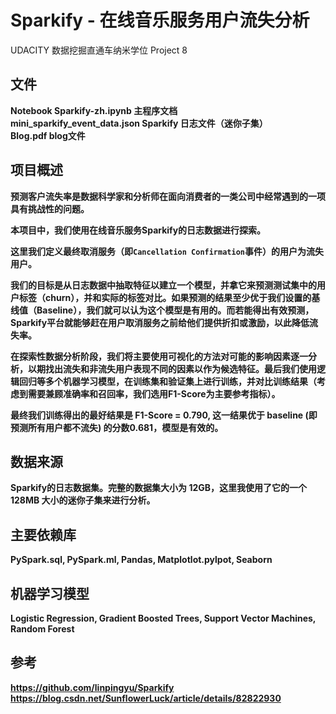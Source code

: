 # Sparkify - 在线音乐服务用户流失分析
UDACITY 数据挖掘直通车纳米学位 Project 8

## 文件
<b> Notebook Sparkify-zh.ipynb 主程序文档  
<b> mini_sparkify_event_data.json Sparkify 日志文件（迷你子集）  
<b> Blog.pdf blog文件
  
## 项目概述
预测客户流失率是数据科学家和分析师在面向消费者的一类公司中经常遇到的一项具有挑战性的问题。

本项目中，我们使用在线音乐服务Sparkify的日志数据进行探索。

这里我们定义最终取消服务（即`Cancellation Confirmation`事件）的用户为流失用户。

我们的目标是从日志数据中抽取特征以建立一个模型，并拿它来预测测试集中的用户标签（churn），并和实际的标签对比。如果预测的结果至少优于我们设置的基线值（Baseline），我们就可以认为这个模型是有用的。而若能得出有效预测，Sparkify平台就能够赶在用户取消服务之前给他们提供折扣或激励，以此降低流失率。

在探索性数据分析阶段，我们将主要使用可视化的方法对可能的影响因素逐一分析，以期找出流失和非流失用户表现不同的因素以作为候选特征。最后我们使用逻辑回归等多个机器学习模型，在训练集和验证集上进行训练，并对比训练结果（考虑到需要兼顾准确率和召回率，我们选用F1-Score为主要参考指标）。

最终我们训练得出的最好结果是 F1-Score = 0.790, 这一结果优于 baseline (即预测所有用户都不流失) 的分数0.681，模型是有效的。

## 数据来源
Sparkify的日志数据集。完整的数据集大小为 12GB，这里我使用了它的一个 128MB 大小的迷你子集来进行分析。

## 主要依赖库
PySpark.sql, PySpark.ml, Pandas, Matplotlot.pylpot, Seaborn

## 机器学习模型
Logistic Regression, Gradient Boosted Trees, Support Vector Machines, Random Forest

## 参考
https://github.com/linpingyu/Sparkify
https://blog.csdn.net/SunflowerLuck/article/details/82822930
